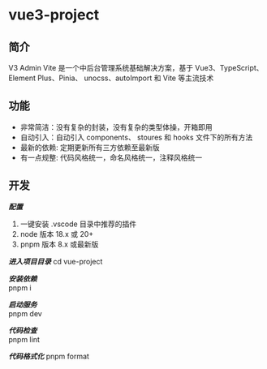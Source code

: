 # vue3-project

## 简介

V3 Admin Vite 是一个中后台管理系统基础解决方案，基于 Vue3、TypeScript、Element Plus、Pinia、 unocss、autoImport 和 Vite 等主流技术

## 功能

- 非常简洁：没有复杂的封装，没有复杂的类型体操，开箱即用
- 自动引入：自动引入 components、 stoures 和 hooks 文件下的所有方法
- 最新的依赖: 定期更新所有三方依赖至最新版
- 有一点规整: 代码风格统一，命名风格统一，注释风格统一

## 开发

**_配置_**

1. 一键安装 .vscode 目录中推荐的插件
2. node 版本 18.x 或 20+
3. pnpm 版本 8.x 或最新版

**_进入项目目录_**
cd vue-project

**_安装依赖_**  
pnpm i

**_启动服务_**  
pnpm dev

**_代码检查_**  
pnpm lint

**_代码格式化_**
pnpm format
